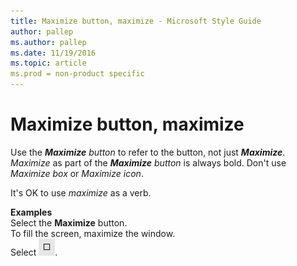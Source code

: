 ```yaml
---
title: Maximize button, maximize - Microsoft Style Guide
author: pallep
ms.author: pallep
ms.date: 11/19/2016
ms.topic: article
ms.prod = non-product specific
---
```


# Maximize button, maximize

Use the ***Maximize*** *button* to refer to the button, not just ***Maximize***. *Maximize* as part of the ***Maximize*** *button* is always bold. Don't use *Maximize box* or *Maximize icon*. 

It's OK to use *maximize* as a verb. 

**Examples**    
Select the **Maximize** button.     
To fill the screen, maximize the window.   
Select ![](media/maximize-button-maximize/302251874.png).
